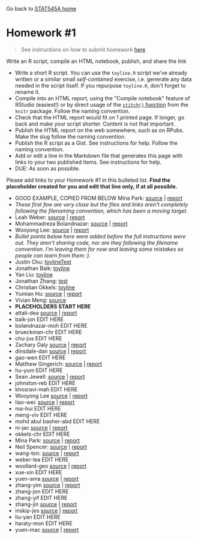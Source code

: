Go back to [STAT545A home](current.html)

Homework #1
========================================================

> See instructions on how to submit homework [here](hw00_instructions.html)

Write an R script, compile an HTML notebook, publish, and share the link

  * Write a short R script. You can use the `toyline.R` script we've already written or a similar small *self-contained* exercise, i.e. generate any data needed in the script itself. If you repurpose `toyline.R`, don't forget to rename it.
  * Compile into an HTML report, using the "Compile notebook" feature of RStudio (easiest!) or by direct usage of the [`stitch()` function](http://yihui.name/knitr/demo/stitch/) from the `knitr` package. Follow the naming convention.
  * Check that the HTML report would fit on 1 printed page. If longer, go back and make your script shorter. Content is not that important.
  * Publish the HTML report on the web somewhere, such as on RPubs. Make the slug follow the naming convention.
  * Publish the R script as a Gist. See instructions for help. Follow the naming convention.
  * Add or edit a line in the Markdown file that generates this page with links to your two published items. See instructions for help.
  * DUE: As soon as possible.
  
Please add links to your Homework #1 in this bulleted list.  __Find the placeholder created for you and edit that line only, if at all possible.__
  
  * GOOD EXAMPLE, COPIED FROM BELOW Mina Park: [source](https://gist.github.com/parkm87/6541659#file-stat545a-2013-hw01_park-min-r) | [report](http://rpubs.com/parkm87/stat545a-2013-hw01_park-min)
  * _These first few are very close but the files and links aren't completely following the filenaming convention, which has been a moving target._
  * Leah Weber: [source](https://gist.github.com/lweber21/6553434#file-stat545a-2013-hw01_weber-lea-r) | [report](http://rpubs.com/lweber21/stat545a-2013-hw01_weber-lea)
  * Mohammadreza Bolandnazar: [source](https://gist.github.com/ArephB/6534103) | [report](http://rpubs.com/aref/8410)
  * Wooyong Lee: [source](https://gist.github.com/folias/6537968) | [report](http://rpubs.com/folias/STAT545A-2013-hw02_leeWoo)
  * _Bullet points below here were added before the full instructions were out. They aren't sharing code, nor are they following the filename convention. I'm leaving them for now and leaving some mistakes so people can learn from them :)._
  * Justin Chu: [toylineTest](http://rpubs.com/cjustin/8316)
  * Jonathan Baik: [toyline](http://rpubs.com/jonnybaik/toyline)
  * Yan Liu: [toyline](http://rpubs.com/swallow0001/8296)
  * Jonathan Zhang: [test](http://rpubs.com/jzhang722/8350)
  * Christian Okkels: [toyline](http://rpubs.com/cbokkels/toyline)
  * Yumian Hu: [source](https://gist.github.com/smilecat/6547772#file-stat545a-2013-hw01_hu-yum-r) | [report](http://rpubs.com/smilecat/stat545a-2013-hw01_hu-yum)
  * Vivian Meng: [source](http://rpubs.com/vmeng321/cm01-toyline)
  * __PLACEHOLDERS START HERE__
  * attali-dea [source](https://gist.github.com/daattali/6541810#file-stat545a-2013-hw01_attali-dea-r) | [report](http://rpubs.com/daattali/stat545a-2013-hw01_attali-dea)
  * baik-jon EDIT HERE
  * bolandnazar-moh EDIT HERE
  * brueckman-chr EDIT HERE
  * chu-jus EDIT HERE
  * Zachary Daly [source](https://gist.github.com/ZDaly/6556397#file-stat545a-2013-hw01_daly-zac-r) | [report](http://rpubs.com/Zdaly/stat545a-2013-hw01_daly-zac)
  * dinsdale-dan [source](https://gist.github.com/danieldinsdale/6544174#file-stat545a-2013-hw01_dinsdale-dan-r) | [report](http://rpubs.com/danieldinsdale/stat545a-2013-hw01_dinsdale-dan)
  * gao-wen EDIT HERE
  * Matthew Gingerich: [source](https://gist.github.com/MattGingerich/6543524#file-stat545a-2013-hw01_gingerich-mat-r) | [report](http://rpubs.com/majugi/stat545a-2013-hw01_gingerich-mat)
  * hu-yum EDIT HERE
  * Sean Jewell: [source](https://gist.github.com/jewellsean/bbba6ca8791abb1d214b#file-stat545a-2013-hw01_jewell-sea-r) | [report](http://rpubs.com/jewellsean/stat545a-2013-hw01_jewell-sea)
  * johnston-reb EDIT HERE
  * khosravi-mah EDIT HERE
  * Wooyong Lee [source](https://gist.github.com/folias/6558507#file-stat545a-2013-hw01_lee-woo) | [report](http://rpubs.com/folias/stat545a-2013-hw01_lee-woo)
  * liao-wei: [source](https://gist.github.com/feiba/6545785#file-stat545a-2013-hw01_liao_wei-r) | [report](http://rpubs.com/winson/stat545a-2013-hw01_liao_wei)
  * ma-hui EDIT HERE
  * meng-viv EDIT HERE
  * mohd abul basher-abd EDIT HERE
  * ni-jac [source](https://gist.github.com/jacknii/6545831#file-stat545a-2013-hw01_ni-jac-r) | [report](http://rpubs.com/jackni/stat545a-2013-hw01_ni-jac)
  * okkels-chr EDIT HERE
  * Mina Park: [source](https://gist.github.com/parkm87/6541659#file-stat545a-2013-hw01_park-min-r) | [report](http://rpubs.com/parkm87/stat545a-2013-hw01_park-min)
  * Neil Spencer: [source](https://gist.github.com/neilspencer/6542018#file-stat545a-2013-hw01_spencer-nei-r) | [report](http://rpubs.com/neil_spencer/stat545a-2013-hw01_spencer-nei)
  * wang-ton: [source](https://gist.github.com/yzhxh/6542473#file-stat545a-2013-hw01_wang-ton-r) | [report](http://rpubs.com/yzhxh/stat545a-2013-hw01_wang-ton)
  * weber-lea EDIT HERE
  * woollard-geo [source](https://gist.github.com/geoffwoollard/6545119#file-stat545a-2013-hw01_woollard-geo-rmd) | [report](http://rpubs.com/gwoollard/stat545a-2013-hw01_woollard-geo)
  * xue-xin EDIT HERE
  * yuen-ama [source](https://gist.github.com/amandammor/6545795#file-stat545a-2013-hw01_yuen-ama-r) | [report](http://rpubs.com/amandammor/stat545a-2013-hw01_yuen-ama)
  * zhang-yim [source](https://gist.github.com/zym268/6543854#file-stat545a-2013-hw01_zhang-yim-r) | [report](http://rpubs.com/zym268/stat545a-2013-hw01_zhang-yim)
  * zhang-jon EDIT HERE
  * zhang-yif EDIT HERE
  * zhang-jin [source](https://gist.github.com/0527zhangjinyuan/6546688#file-stat545a-2013-hw01_zhang-jin-r) | [report](http://rpubs.com/zhangjinyuan/stat545a-2013-hw01_zhang-jin)
  * inskip-jes [source](https://gist.github.com/jinskip/6546533#file-stat545a-2013-hw01_inskip-jes-r) | [report](http://rpubs.com/jinskip/stat545a-2013-hw01_inskip-jes)
  * liu-yan EDIT HERE
  * haraty-mon EDIT HERE
  * yuen-mac [source](https://gist.github.com/myuen/6546602#file-stat545a-2013-hw01_yuen-mac-r) | [report](http://rpubs.com/myuen/stat545a-2013-hw01_yuen-mac)

